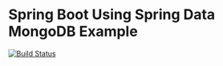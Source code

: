 # Spring Boot Using Spring Data MongoDB Example
[![Build Status](https://travis-ci.org/cesardl/person-sample-webapp.svg?branch=master)](https://travis-ci.org/cesardl/person-sample-webapp)


